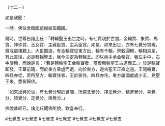 （七二一）

如是我聞：

一時，佛住舍衛國祇樹給孤獨園。

爾時，世尊告諸比丘：「轉輪聖王出世之時，有七寶現於世間，金輪寶、象寶、馬寶、神珠寶、玉女寶、主藏臣寶、主兵臣寶。如是，如來出世，亦有七覺分寶現，齋戒處樓觀上，大臣圍遶，有金輪寶從東方出，輪有千輻，齊轂圓輞，輪相具足，有此吉瑞，必是轉輪聖王，我今決定為轉輪王。即以兩手承金輪寶，著左手中，右手旋轉，而說是言：『若是轉輪聖王金輪寶者，當復轉輪聖王古道而去。』於是輪寶即發，王蕃前隨，而於東方乘虛而逝，向於東方，遊古聖王正直之道。王隨輪寶，四兵亦從，若所至方，輪寶住者，王於彼住，四兵亦住。東方諸國處處小王，見聖王來，悉皆歸伏。

「如來出興於世，有七覺分現於世間，所謂念覺分、擇法覺分、精進覺分、喜覺分、猗覺分、定覺分、捨覺分。」

佛說此經已，諸比丘聞佛所說，歡喜奉行。



#七覺支
#七覺支
#七覺支
#七覺支
#七覺支
#七覺支
#七覺支

